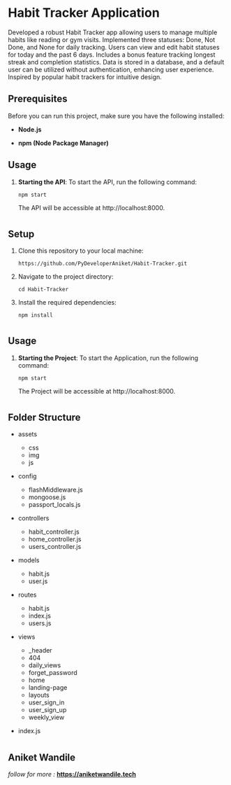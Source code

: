# Habit Tracker Application

Developed a robust Habit Tracker app allowing users to manage multiple habits like reading or gym visits. Implemented three statuses: Done, Not Done, and None for daily tracking. Users can view and edit habit statuses for today and the past 6 days. Includes a bonus feature tracking longest streak and completion statistics. Data is stored in a database, and a default user can be utilized without authentication, enhancing user experience. Inspired by popular habit trackers for intuitive design.


## Prerequisites

Before you can run this project, make sure you have the following installed:

- **Node.js**

- **npm (Node Package Manager)**


## Usage

1. **Starting the API**: To start the API, run the following command:
    ```
    npm start
    ```

    The API will be accessible at http://localhost:8000.
#


## Setup

1. Clone this repository to your local machine:

   ```shell
   https://github.com/PyDeveloperAniket/Habit-Tracker.git

2. Navigate to the project directory:

   ```shell
   cd Habit-Tracker

3. Install the required dependencies:

   ```shell
   npm install

#


## Usage

1. **Starting the Project**: To start the Application, run the following command:
    ```
    npm start
    ```

    The Project will be accessible at http://localhost:8000.
#

## Folder Structure

- assets
   - css
   - img
   - js

- config
   - flashMiddleware.js
   - mongoose.js
   - passport_locals.js

- controllers
    - habit_controller.js
    - home_controller.js
    - users_controller.js

- models
    - habit.js
    - user.js

- routes
    - habit.js
    - index.js
    - users.js

- views
    - _header
    - 404
    - daily_views
    - forget_password
    - home
    - landing-page
    - layouts
    - user_sign_in
    - user_sign_up
    - weekly_view

- index.js


#



## Aniket Wandile 

*follow for more :*  **https://aniketwandile.tech**
